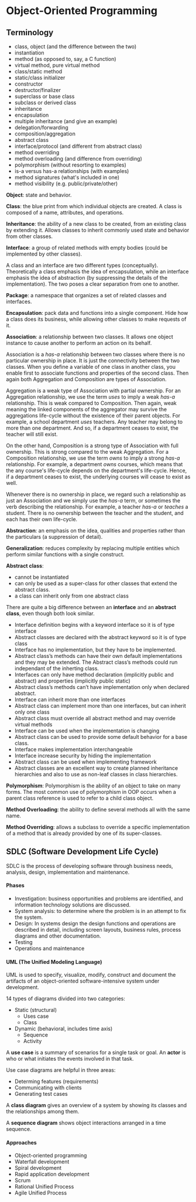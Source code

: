 # Object-Oriented Programming

## Terminology

- class, object (and the difference between the two)
- instantiation
- method (as opposed to, say, a C function)
- virtual method, pure virtual method
- class/static method
- static/class initializer
- constructor
- destructor/finalizer
- superclass or base class
- subclass or derived class
- inheritance
- encapsulation
- multiple inheritance (and give an example)
- delegation/forwarding
- composition/aggregation
- abstract class
- interface/protocol (and different from abstract class)
- method overriding
- method overloading (and difference from overriding)
- polymorphism (without resorting to examples)
- is-a versus has-a relationships (with examples)
- method signatures (what's included in one)
- method visibility (e.g. public/private/other)

**Object**: state and behavior.

**Class**: the blue print from which individual objects are created. A class is composed of a name, attributes, and operations.

**Inheritance**: the ability of a new class to be created, from an existing class by extending it. Allows classes to inherit commonly used state and behavior from other classes.

**Interface**: a group of related methods with empty bodies (could be implemented by other classes).

A class and an interface are two different types (conceptually). Theoretically a class emphasis the idea of encapsulation, while an interface emphasis the idea of abstraction (by suppressing the details of the implementation). The two poses a clear separation from one to another.

**Package**: a namespace that organizes a set of related classes and interfaces.

**Encapsulation**: pack data and functions into a single component. Hide how a class does its business, while allowing other classes to make requests of it.

**Association**: a relationship between two classes. It allows one object instance to cause another to perform an action on its behalf.

Association is a *has-a* relationship between two classes where there is no particular ownership in place. It is just the connectivity between the two classes. When you define a variable of one class in another class, you enable first to associate functions and properties of the second class. Then again  both Aggregation and Composition are types of Association.

Aggregation is a weak type of Association with partial ownership. For an Aggregation relationship, we use the term *uses* to imply a weak *has-a* relationship. This is weak compared to Composition. Then again, weak meaning the linked components of the aggregator may survive the aggregations life-cycle without the existence of their parent objects. For example, a school department *uses* teachers. Any teacher may belong to more than one department. And so, if a department ceases to exist, the teacher will still exist.

On the other hand, Composition is a strong type of Association with full ownership. This is strong compared to the weak Aggregation. For a Composition relationship, we use the term *owns* to imply a strong *has-a* relationship. For example, a department *owns* courses, which means that the any course's life-cycle depends on the department's life-cycle. Hence, if a department ceases to exist, the underlying courses will cease to exist as well.

Whenever there is no ownership in place, we regard such a relationship as just an Association and we simply use the *has-a* term, or sometimes the verb describing the relationship. For example, a teacher *has-a* or *teaches* a student. There is no ownership between the teacher and the student, and each has their own life-cycle.

**Abstraction**: an emphasis on the idea, qualities and properties rather than the particulars (a suppression of detail).

**Generalization**: reduces complexity by replacing multiple entities which perform similar functions with a single construct.

**Abstract class**:

- cannot be instantiated
- can only be used as a super-class for other classes that extend the abstract class.
- a class can inherit only from one abstract class

There are quite a big difference between an **interface** and an **abstract class**, even though both look similar.

- Interface definition begins with a keyword interface so it is of type interface
- Abstract classes are declared with the abstract keyword so it is of type class
- Interface has no implementation, but they have to be implemented.
- Abstract class’s methods can have their own default implementations and they may be extended. The Abstract class’s methods could run independant of the inherting class.
- Interfaces can only have method declaration (implicitly public and abstract) and properties (implicitly public static)
- Abstract class’s methods can’t have implementation only when declared abstract.
- Interface can inherit more than one interfaces
- Abstract class can implement more than one interfaces, but can inherit only one class
- Abstract class must override all abstract method and may override virtual methods
- Interface can be used when the implementation is changing
- Abstract class can be used to provide some default behavior for a base class.
- Interface makes implementation interchangeable
- Interface increase security by hiding the implementation
- Abstract class can be used when implementing framework
- Abstract classes are an excellent way to create planned inheritance hierarchies and also to use as non-leaf classes in class hierarchies.

**Polymorphism**: Polymorphism is the ability of an object to take on many forms. The most common use of polymorphism in OOP occurs when a parent class reference is used to refer to a child class object.

**Method Overloading**: the ability to define several methods all with the same name.

**Method Overriding**: allows a subclass to override a specific implementation of a method that is already provided by one of its super-classes.

## SDLC (Software Development Life Cycle)

SDLC is the process of developing software through business needs, analysis, design, implementation and maintenance.

#### Phases

- Investigation: business opportunities and problems are identified, and information technology solutions are discussed.
- System analysis: to determine where the problem is in an attempt to fix the system.
- Design: In systems design the design functions and operations are described in detail, including screen layouts, business rules, process diagrams and other documentation.
- Testing
- Operations and maintenance

#### UML (The Unified Modeling Language)

UML is used to specify, visualize, modify, construct and document the artifacts of an object-oriented software-intensive system under development.

14 types of diagrams divided into two categories:

- Static (structural)
    - Uses case
    - Class
- Dynamic (behavioral, includes time axis)
    - Sequence
    - Activity

A **use case** is a summary of scenarios for a single task or goal. An **actor** is who or what initiates the events involved in that task.

Use case diagrams are helpful in three areas:

- Determing features (requirements)
- Communicating with clients
- Generating test cases

A **class diagram** gives an overview of a system by showing its classes and the relationships among them.

A **sequence diagram** shows object interactions arranged in a time sequence.

#### Approaches

- Object-oriented programming
- Waterfall development
- Spiral development
- Rapid application development
- Scrum
- Rational Unified Process
- Agile Unified Process

